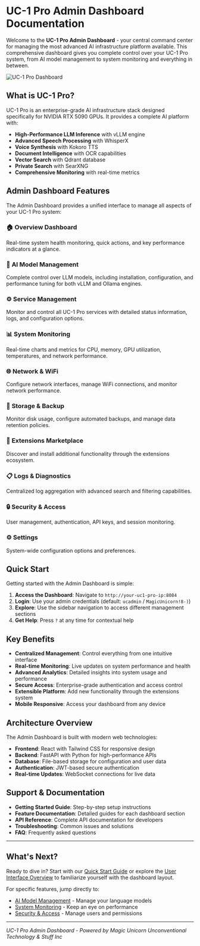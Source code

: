 # UC-1 Pro Admin Dashboard Documentation

Welcome to the **UC-1 Pro Admin Dashboard** - your central command center for managing the most advanced AI infrastructure platform available. This comprehensive dashboard gives you complete control over your UC-1 Pro system, from AI model management to system monitoring and everything in between.

![UC-1 Pro Dashboard](assets/images/dashboard-overview.png)

## What is UC-1 Pro?

UC-1 Pro is an enterprise-grade AI infrastructure stack designed specifically for NVIDIA RTX 5090 GPUs. It provides a complete AI platform with:

- **High-Performance LLM Inference** with vLLM engine
- **Advanced Speech Processing** with WhisperX
- **Voice Synthesis** with Kokoro TTS
- **Document Intelligence** with OCR capabilities
- **Vector Search** with Qdrant database
- **Private Search** with SearXNG
- **Comprehensive Monitoring** with real-time metrics

## Admin Dashboard Features

The Admin Dashboard provides a unified interface to manage all aspects of your UC-1 Pro system:

### 🏠 **Overview Dashboard**
Real-time system health monitoring, quick actions, and key performance indicators at a glance.

### 🤖 **AI Model Management**
Complete control over LLM models, including installation, configuration, and performance tuning for both vLLM and Ollama engines.

### ⚙️ **Service Management**
Monitor and control all UC-1 Pro services with detailed status information, logs, and configuration options.

### 📊 **System Monitoring**
Real-time charts and metrics for CPU, memory, GPU utilization, temperatures, and network performance.

### 🌐 **Network & WiFi**
Configure network interfaces, manage WiFi connections, and monitor network performance.

### 💾 **Storage & Backup**
Monitor disk usage, configure automated backups, and manage data retention policies.

### 🧩 **Extensions Marketplace**
Discover and install additional functionality through the extensions ecosystem.

### 📋 **Logs & Diagnostics**
Centralized log aggregation with advanced search and filtering capabilities.

### 🔒 **Security & Access**
User management, authentication, API keys, and session monitoring.

### ⚙️ **Settings**
System-wide configuration options and preferences.

## Quick Start

Getting started with the Admin Dashboard is simple:

1. **Access the Dashboard**: Navigate to `http://your-uc1-pro-ip:8084`
2. **Login**: Use your admin credentials (default: `ucadmin` / `MagicUnicorn!8-)`)
3. **Explore**: Use the sidebar navigation to access different management sections
4. **Get Help**: Press `?` at any time for contextual help

## Key Benefits

- **Centralized Management**: Control everything from one intuitive interface
- **Real-time Monitoring**: Live updates on system performance and health
- **Advanced Analytics**: Detailed insights into system usage and performance
- **Secure Access**: Enterprise-grade authentication and access control
- **Extensible Platform**: Add new functionality through the extensions system
- **Mobile Responsive**: Access your dashboard from any device

## Architecture Overview

The Admin Dashboard is built with modern web technologies:

- **Frontend**: React with Tailwind CSS for responsive design
- **Backend**: FastAPI with Python for high-performance APIs
- **Database**: File-based storage for configuration and user data
- **Authentication**: JWT-based secure authentication
- **Real-time Updates**: WebSocket connections for live data

## Support & Documentation

- **Getting Started Guide**: Step-by-step setup instructions
- **Feature Documentation**: Detailed guides for each dashboard section
- **API Reference**: Complete API documentation for developers
- **Troubleshooting**: Common issues and solutions
- **FAQ**: Frequently asked questions

---

## What's Next?

Ready to dive in? Start with our [Quick Start Guide](getting-started/quick-start.md) or explore the [User Interface Overview](getting-started/ui-overview.md) to familiarize yourself with the dashboard layout.

For specific features, jump directly to:
- [AI Model Management](features/ai-models.md) - Manage your language models
- [System Monitoring](features/system-monitoring.md) - Keep an eye on performance
- [Security & Access](features/security.md) - Manage users and permissions

---

*UC-1 Pro Admin Dashboard - Powered by Magic Unicorn Unconventional Technology & Stuff Inc*